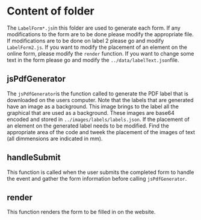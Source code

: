 # Content of folder

The ```LabelForm*.js```in this folder are used to generate each form.
If any modifications to the form are to be done please modify the appropriate file.
If modifications are to be done on label 2 please go and modify ```LabelForm2.js```.
If you want to modify the placement of an element on the online form, please modify the ```render``` function.
If you want to change some text in the form please go and modify the ```../data/labelText.json```file.

## jsPdfGenerator

The ```jsPdfGenerator```is the function called to generate the PDF label that is downloaded on the users computer. 
Note that the labels that are generated have an image as a background. 
This image brings to the label all the graphical that are used as a background.
These images are base64 encoded and stored in ```../images/labels/labels.json```.
If the placement of an element on the generated label needs to be modified. 
Find the appropriate area of the code and tweek the placement of the images of text (all dimmensions are indicated in mm).

## handleSubmit

This function is called when the user submits the completed form to handle the event and gather the form information before calling ```jsPdfGenerator```.

## render

This function renders the form to be filled in on the website. 

